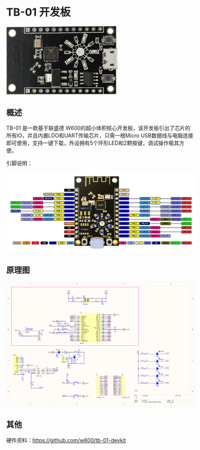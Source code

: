 # TB-01 开发板

<img src="../.assets/product/tb_01.png" width="300px" />

## 概述

TB-01 是一款基于联盛德 W600的超小体积核心开发板，该开发板引出了芯片的所有IO，并且内置LDO和UART传输芯片，只需一根Micro USB数据线与电脑连接即可使用，支持一键下载，外设拥有5个环形LED和2颗按键，调试操作极其方便。

引脚说明：

![image](../.assets/product/tb_01_pinlist.png)

## 原理图

![image](../.assets/product/tb_01_sch.png)

## 其他

硬件资料：https://github.com/w600/tb-01-devkit
